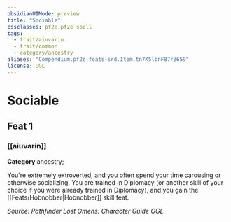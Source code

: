```yaml
---
obsidianUIMode: preview
title: "Sociable"
cssclasses: pf2e,pf2e-spell
tags:
  - trait/aiuvarin
  - trait/common
  - category/ancestry
aliases: "Compendium.pf2e.feats-srd.Item.tn7K5lbnF87rZ659"
license: OGL
---
```

# Sociable
## Feat 1
### [[aiuvarin]]

**Category** ancestry; 




You're extremely extroverted, and you often spend your time carousing or otherwise socializing. You are trained in Diplomacy (or another skill of your choice if you were already trained in Diplomacy), and you gain the [[Feats/Hobnobber|Hobnobber]] skill feat.

*Source: Pathfinder Lost Omens: Character Guide*
*OGL*